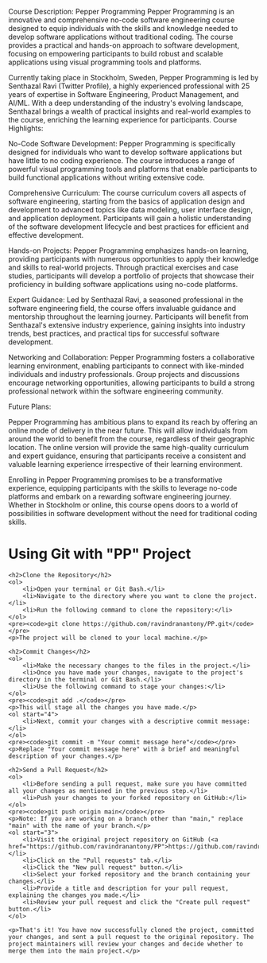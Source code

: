 Course Description: Pepper Programming
Pepper Programming is an innovative and comprehensive no-code software engineering course designed to equip individuals with the skills and knowledge needed to develop software applications without traditional coding. The course provides a practical and hands-on approach to software development, focusing on empowering participants to build robust and scalable applications using visual programming tools and platforms.

Currently taking place in Stockholm, Sweden, Pepper Programming is led by Senthazal Ravi (Twitter Profile), a highly experienced professional with 25 years of expertise in Software Engineering, Product Management, and AI/ML. With a deep understanding of the industry's evolving landscape, Senthazal brings a wealth of practical insights and real-world examples to the course, enriching the learning experience for participants.
Course Highlights:

No-Code Software Development: Pepper Programming is specifically designed for individuals who want to develop software applications but have little to no coding experience. The course introduces a range of powerful visual programming tools and platforms that enable participants to build functional applications without writing extensive code.

Comprehensive Curriculum: The course curriculum covers all aspects of software engineering, starting from the basics of application design and development to advanced topics like data modeling, user interface design, and application deployment. Participants will gain a holistic understanding of the software development lifecycle and best practices for efficient and effective development.

Hands-on Projects: Pepper Programming emphasizes hands-on learning, providing participants with numerous opportunities to apply their knowledge and skills to real-world projects. Through practical exercises and case studies, participants will develop a portfolio of projects that showcase their proficiency in building software applications using no-code platforms.

Expert Guidance: Led by Senthazal Ravi, a seasoned professional in the software engineering field, the course offers invaluable guidance and mentorship throughout the learning journey. Participants will benefit from Senthazal's extensive industry experience, gaining insights into industry trends, best practices, and practical tips for successful software development.

Networking and Collaboration: Pepper Programming fosters a collaborative learning environment, enabling participants to connect with like-minded individuals and industry professionals. Group projects and discussions encourage networking opportunities, allowing participants to build a strong professional network within the software engineering community.

Future Plans:

Pepper Programming has ambitious plans to expand its reach by offering an online mode of delivery in the near future. This will allow individuals from around the world to benefit from the course, regardless of their geographic location. The online version will provide the same high-quality curriculum and expert guidance, ensuring that participants receive a consistent and valuable learning experience irrespective of their learning environment.

Enrolling in Pepper Programming promises to be a transformative experience, equipping participants with the skills to leverage no-code platforms and embark on a rewarding software engineering journey. Whether in Stockholm or online, this course opens doors to a world of possibilities in software development without the need for traditional coding skills.

<!DOCTYPE html>
<html>
<head>
</head>
<body>
    <h1>Using Git with "PP" Project</h1>

    <h2>Clone the Repository</h2>
    <ol>
        <li>Open your terminal or Git Bash.</li>
        <li>Navigate to the directory where you want to clone the project.</li>
        <li>Run the following command to clone the repository:</li>
    </ol>
    <pre><code>git clone https://github.com/ravindranantony/PP.git</code></pre>
    <p>The project will be cloned to your local machine.</p>

    <h2>Commit Changes</h2>
    <ol>
        <li>Make the necessary changes to the files in the project.</li>
        <li>Once you have made your changes, navigate to the project's directory in the terminal or Git Bash.</li>
        <li>Use the following command to stage your changes:</li>
    </ol>
    <pre><code>git add .</code></pre>
    <p>This will stage all the changes you have made.</p>
    <ol start="4">
        <li>Next, commit your changes with a descriptive commit message:</li>
    </ol>
    <pre><code>git commit -m "Your commit message here"</code></pre>
    <p>Replace "Your commit message here" with a brief and meaningful description of your changes.</p>

    <h2>Send a Pull Request</h2>
    <ol>
        <li>Before sending a pull request, make sure you have committed all your changes as mentioned in the previous step.</li>
        <li>Push your changes to your forked repository on GitHub:</li>
    </ol>
    <pre><code>git push origin main</code></pre>
    <p>Note: If you are working on a branch other than "main," replace "main" with the name of your branch.</p>
    <ol start="3">
        <li>Visit the original project repository on GitHub (<a href="https://github.com/ravindranantony/PP">https://github.com/ravindranantony/PP</a>).</li>
        <li>Click on the "Pull requests" tab.</li>
        <li>Click the "New pull request" button.</li>
        <li>Select your forked repository and the branch containing your changes.</li>
        <li>Provide a title and description for your pull request, explaining the changes you made.</li>
        <li>Review your pull request and click the "Create pull request" button.</li>
    </ol>

    <p>That's it! You have now successfully cloned the project, committed your changes, and sent a pull request to the original repository. The project maintainers will review your changes and decide whether to merge them into the main project.</p>
</body>
</html>

